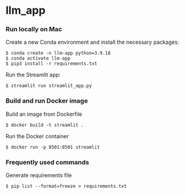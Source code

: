 # llm_app


### Run locally on Mac

Create a new Conda environment and install the necessary packages:
```
$ conda create -n llm-app python=3.9.18
$ conda activate llm-app
$ pip3 install -r requirements.txt
```

Run the Streamlit app:
```
$ streamlit run streamlit_app.py
```

### Build and run Docker image

Build an image from Dockerfile
```
$ docker build -t streamlit .
```

Run the Docker container
```
$ docker run -p 8501:8501 streamlit
```


### Frequently used commands

Generate requirements file
```
$ pip list --format=freeze > requirements.txt
```